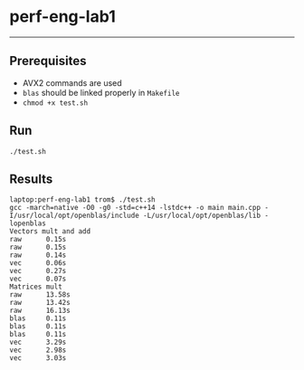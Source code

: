 # perf-eng-lab1

---

## Prerequisites

* AVX2 commands are used
* `blas` should be linked properly in `Makefile`
* `chmod +x test.sh`

## Run

```
./test.sh
```

## Results

```
laptop:perf-eng-lab1 trom$ ./test.sh 
gcc -march=native -O0 -g0 -std=c++14 -lstdc++ -o main main.cpp -I/usr/local/opt/openblas/include -L/usr/local/opt/openblas/lib -lopenblas
Vectors mult and add
raw      0.15s
raw      0.15s
raw      0.14s
vec      0.06s
vec      0.27s
vec      0.07s
Matrices mult
raw      13.58s
raw      13.42s
raw      16.13s
blas     0.11s
blas     0.11s
blas     0.11s
vec      3.29s
vec      2.98s
vec      3.03s
```
